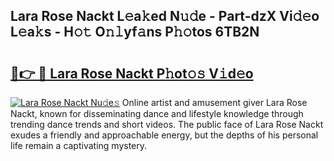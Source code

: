 ## Lara Rose Nackt L𝚎a𝚔ed N𝚞𝚍e - Part-dzX Vi𝚍𝚎o L𝚎a𝚔s - H𝚘𝚝 O𝚗𝚕yf𝚊ns P𝚑𝚘tos 6TB2N

# <h2><a href="http://kf53do.oniu.top/?m=Lara+Rose+Nackt">🔗👉 🔴 Lara Rose Nackt P𝚑ot𝚘𝚜 V𝚒d𝚎o</a></h2>

[![Lara Rose Nackt Nu𝚍e𝚜](https://i.imgur.com/0qMVB7G.gif)](http://kf53do.oniu.top/?m=Lara+Rose+Nackt)
Online artist and amusement giver Lara Rose Nackt, known for disseminating dance and lifestyle knowledge through trending dance trends and short videos. The public face of Lara Rose Nackt exudes a friendly and approachable energy, but the depths of his personal life remain a captivating mystery.  
